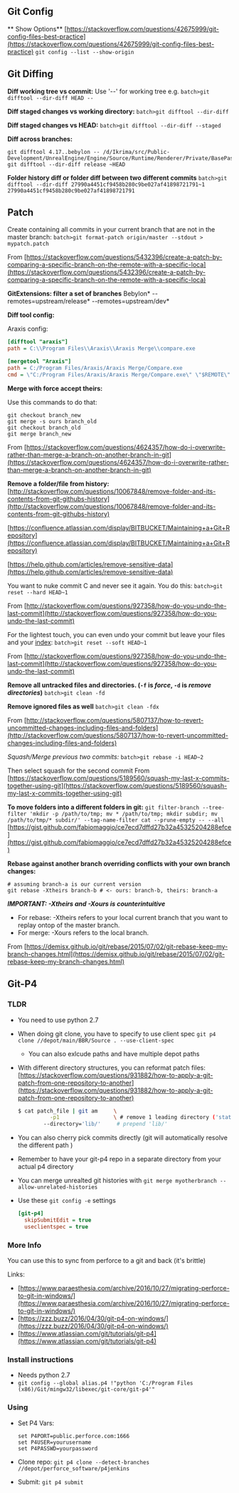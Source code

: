 ## Git Config

\** Show Options\*\* [https://stackoverflow.com/questions/42675999/git-config-files-best-practice](https://stackoverflow.com/questions/42675999/git-config-files-best-practice)
`git config --list --show-origin`

## Git Diffing

**Diff working tree vs commit:**
Use '--' for working tree e.g.
`batch>git difftool --dir-diff HEAD --`

**Diff staged changes vs working directory:**
`batch>git difftool --dir-diff`

**Diff staged changes vs HEAD:**
`batch>git difftool --dir-diff --staged`

**Diff across branches:**

````batch
git difftool 4.17..bebylon -- /d/Ikrima/src/Public-Development/UnrealEngine/Engine/Source/Runtime/Renderer/Private/BasePassRendering.cpp
git difftool --dir-diff release ~HEAD
````

**Folder history diff or folder diff between two different commits**
`batch>git difftool --dir-diff 27990a4451cf9458b280c9be027af41898721791~1 27990a4451cf9458b280c9be027af41898721791`

## Patch

Create containing all commits in your current branch that are not in the master branch:
`batch>git format-patch origin/master --stdout > mypatch.patch`

From [https://stackoverflow.com/questions/5432396/create-a-patch-by-comparing-a-specific-branch-on-the-remote-with-a-specific-loca](https://stackoverflow.com/questions/5432396/create-a-patch-by-comparing-a-specific-branch-on-the-remote-with-a-specific-loca)

**GitExtensions: filter a set of branches**
Bebylon\* --remotes=upstream/release\* --remotes=upstream/dev\*

**Diff tool config:**

Araxis config:

````ini
[difftool "araxis"]
path = C:\\Program Files\\Araxis\\Araxis Merge\\compare.exe

[mergetool "Araxis"]
path = C:/Program Files/Araxis/Araxis Merge/Compare.exe
cmd = \"C:/Program Files/Araxis/Araxis Merge/Compare.exe\" \"$REMOTE\" \"$BASE\" \"$LOCAL\" \"$MERGED\"
````

**Merge with force accept theirs:**

Use this commands to do that:

````git
git checkout branch_new
git merge -s ours branch_old
git checkout branch_old
git merge branch_new
````

From [https://stackoverflow.com/questions/4624357/how-do-i-overwrite-rather-than-merge-a-branch-on-another-branch-in-git](https://stackoverflow.com/questions/4624357/how-do-i-overwrite-rather-than-merge-a-branch-on-another-branch-in-git)

**Remove a folder/file from history:**
[http://stackoverflow.com/questions/10067848/remove-folder-and-its-contents-from-git-githubs-history](http://stackoverflow.com/questions/10067848/remove-folder-and-its-contents-from-git-githubs-history)

[https://confluence.atlassian.com/display/BITBUCKET/Maintaining+a+Git+Repository](https://confluence.atlassian.com/display/BITBUCKET/Maintaining+a+Git+Repository)

[https://help.github.com/articles/remove-sensitive-data](https://help.github.com/articles/remove-sensitive-data)

You want to nuke commit C and never see it again. You do this:
`batch>git reset --hard HEAD~1`

From [http://stackoverflow.com/questions/927358/how-do-you-undo-the-last-commit](http://stackoverflow.com/questions/927358/how-do-you-undo-the-last-commit)

For the lightest touch, you can even undo your commit but leave your files and your [index](http://www.gitguys.com/topics/whats-the-deal-with-the-git-index/):
`batch>git reset --soft HEAD~1`

From [http://stackoverflow.com/questions/927358/how-do-you-undo-the-last-commit](http://stackoverflow.com/questions/927358/how-do-you-undo-the-last-commit)

**Remove all untracked files and directories. (`-f` is *force*, `-d` is *remove directories*)**
`batch>git clean -fd`

**Remove ignored files as well**
`batch>git clean -fdx`

From [http://stackoverflow.com/questions/5807137/how-to-revert-uncommitted-changes-including-files-and-folders](http://stackoverflow.com/questions/5807137/how-to-revert-uncommitted-changes-including-files-and-folders)

*Squash/Merge previous two commits:*
`batch>git rebase -i HEAD~2`

Then select squash for the second commit
From [https://stackoverflow.com/questions/5189560/squash-my-last-x-commits-together-using-git](https://stackoverflow.com/questions/5189560/squash-my-last-x-commits-together-using-git)

**To move folders into a different folders in git:**
`git filter-branch --tree-filter 'mkdir -p /path/to/tmp; mv * /path/to/tmp; mkdir subdir; mv /path/to/tmp/* subdir/' --tag-name-filter cat --prune-empty -- --all`
[https://gist.github.com/fabiomaggio/ce7ecd7dffd27b32a45325204288efce](https://gist.github.com/fabiomaggio/ce7ecd7dffd27b32a45325204288efce)

**Rebase against another branch overriding conflicts with your own branch changes:**

````git
# assuming branch-a is our current version
git rebase -Xtheirs branch-b # <- ours: branch-b, theirs: branch-a
````

***IMPORTANT: -Xtheirs and -Xours is counterintuitive***

* For rebase: -Xtheirs refers to your local current branch that you want to replay ontop of the master branch.
* For merge: -Xours refers to the local branch.

From [https://demisx.github.io/git/rebase/2015/07/02/git-rebase-keep-my-branch-changes.html](https://demisx.github.io/git/rebase/2015/07/02/git-rebase-keep-my-branch-changes.html)

## Git-P4

### TLDR

* You need to use python 2.7

* When doing git clone, you have to specify to use client spec `git p4 clone //depot/main/BBR/Source . --use-client-spec`
  
  * You can also exlcude paths and have multiple depot paths
* With different directory structures, you can reformat patch files: [https://stackoverflow.com/questions/931882/how-to-apply-a-git-patch-from-one-repository-to-another](https://stackoverflow.com/questions/931882/how-to-apply-a-git-patch-from-one-repository-to-another)
  
  ````sh
  $ cat patch_file | git am     \
            -p1                 \ # remove 1 leading directory ('static/')
          --directory='lib/'     # prepend 'lib/'
  ````

* You can also cherry pick commits directly (git will automatically resolve the different path )

* Remember to have your git-p4 repo in a separate directory from your actual p4 directory

* You can merge unrealted git histories with `git merge myotherbranch --allow-unrelated-histories`

* Use these `git config -e` settings
  
  ````ini
  [git-p4]
    skipSubmitEdit = true
    useclientspec = true
  ````

### More Info

You can use this to sync from perforce to a git and back (it's brittle)

Links:

* [https://www.paraesthesia.com/archive/2016/10/27/migrating-perforce-to-git-in-windows/](https://www.paraesthesia.com/archive/2016/10/27/migrating-perforce-to-git-in-windows/)
* [https://zzz.buzz/2016/04/30/git-p4-on-windows/](https://zzz.buzz/2016/04/30/git-p4-on-windows/)
* [https://www.atlassian.com/git/tutorials/git-p4](https://www.atlassian.com/git/tutorials/git-p4)

### Install instructions

* Needs python 2.7
* `git config --global alias.p4 !"python 'C:/Program Files (x86)/Git/mingw32/libexec/git-core/git-p4'"`

### Using

* Set P4 Vars:
  
  ````batch
  set P4PORT=public.perforce.com:1666
  set P4USER=yourusername
  set P4PASSWD=yourpassword
  ````

* Clone repo: `git p4 clone --detect-branches //depot/perforce_software/p4jenkins`

* Submit: `git p4 submit`
